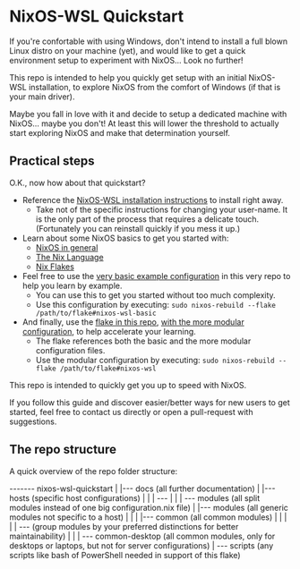 # NixOS-WSL Quickstart

If you're confortable with using Windows, don't intend to install a full blown Linux distro on your machine (yet), and would like to get a quick environment setup to experiment with NixOS... Look no further!

This repo is intended to help you quickly get setup with an initial NixOS-WSL installation, to explore NixOS from the comfort of Windows (if that is your main driver).

Maybe you fall in love with it and decide to setup a dedicated machine with NixOS... maybe you don't! At least this will lower the threshold to actually start exploring NixOS and make that determination yourself.

## Practical steps

O.K., now how about that quickstart?

- Reference the [NixOS-WSL installation instructions](/docs/nixos-wsl-install.md) to install right away.
  - Take not of the specific instructions for changing your user-name. It is the only part of the process that requires a delicate touch. (Fortunately you can reinstall quickly if you mess it up.)
- Learn about some NixOS basics to get you started with:
  - [NixOS in general](https://nixos.wiki/wiki/Overview_of_the_NixOS_Linux_distribution)
  - [The Nix Language](https://nix.dev/tutorials/nix-language)
  - [Nix Flakes](https://nixos.wiki/wiki/Flakes)
- Feel free to use the [very basic example configuration](/hosts/nixos-wsl-basic/configuration.nix) in this very repo to help you learn by example.
  - You can use this to get you started without too much complexity.
  - Use this configuration by executing: `sudo nixos-rebuild --flake /path/to/flake#nixos-wsl-basic`
- And finally, use the [flake in this repo](/flake.nix), [with the more modular configuration](/hosts/nixos-wsl/configuration.nix), to help accelerate your learning.
  - The flake references both the basic and the more modular configuration files.
  - Use the modular configuration by executing: `sudo nixos-rebuild --flake /path/to/flake#nixos-wsl`

This repo is intended to quickly get you up to speed with NixOS.

If you follow this guide and discover easier/better ways for new users to get started, feel free to contact us directly or open a pull-request with suggestions.

## The repo structure

A quick overview of the repo folder structure:

------- nixos-wsl-quickstart
|
|--- docs (all further documentation)
|
|--- hosts (specific host configurations)
|  |
|  \--- <host>
|     |
|     \--- modules (all split modules instead of one big configuration.nix file)
|
|--- modules (all generic modules not specific to a host)
|  |
|  |--- common (all common modules)
|  |  |
|  |  \--- <any module category> (group modules by your preferred distinctions for better maintainability)
|  |
|  \--- common-desktop (all common modules, only for desktops or laptops, but not for server configurations)
|
\--- scripts (any scripts like bash of PowerShell needed in support of this flake)
